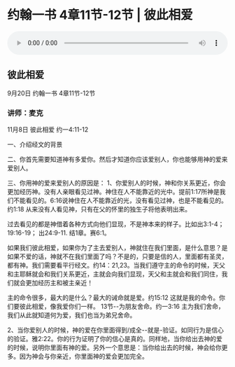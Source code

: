# 约翰一书 4章11节-12节 | 彼此相爱


<audio style="width: 100%;" preload="false" controls controlslist="nodownload"><source src="https://cdn.simai.ml/audio/mp3/2020/yue_4-11-12-201108.mp3" type="audio/mpeg">Your browser does not support the audio element.</audio>


## 彼此相爱
9月20日 
约翰一书 4章11节-12节
### 讲师：麦克

11月8日 彼此相爱 约一4:11-12

一、介绍经文的背景

二、你首先需要知道神有多爱你。然后才知道你应该爱别人，你也能够用神的爱来爱别人。

三、你用神的爱来爱别人的原因是：
1、你爱别人的时候，神和你关系更近，你会更加经历神。没有人亲眼看见过神。神住在人不能靠近的光中。提前1:17所神是我们不能看见的。6:16说神住在人不能靠近的光，没有看见过神，也是不能看见的。约1:18 从来没有人看见神，只有在父的怀里的独生子将他表明出来。

过去看见的都是神借着各种方式向他们显现，不是神本来的样子。比如出3:1-4；19:16-19； 出24:9-11. 结1章。赛6:1。

如果我们彼此相爱，如果你为了主去爱别人，神就住在我们里面，是什么意思？是如果不爱的话，神就不在我们里面了吗？不是的，只要是信的人，里面都有圣灵，都有神。我们需要看平行经文。约14：21,23。当我们遵守主的命令的时候，天父和主耶稣就会和我们关系更近，主就会向我们显现，天父和主就会和我们同住，我们就会更加经历主和被主亲近！

主的命令很多，最大的是什么？最大的诫命就是爱。约15:12 这就是我的命令。你们要彼此相爱，像我爱你们一样。  13节--为朋友舍命。约一3:16 主为我们舍命，我们从此就知道何为爱，我们也当为弟兄舍命。

2、当你爱别人的时候，神的爱在你里面得到/成全--就是-验证。如同行为是信心的验证。雅2:22。你的行为证明了你的信心是真的。同样地，当你给出去神的爱的时候，说明你里面有神的爱。另外一个意思是：当你给出去的时候，神会给你更多。因为神会与你亲近，你里面神的爱会更加完全。

